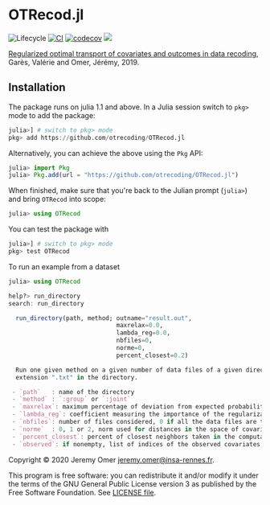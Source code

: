 # OTRecod.jl

![Lifecycle](https://img.shields.io/badge/lifecycle-experimental-orange.svg)
[![CI](https://github.com/otrecoding/OTRecod.jl/actions/workflows/ci.yml/badge.svg)](https://github.com/otrecoding/OTRecod.jl/actions/workflows/ci.yml)
[![codecov](https://codecov.io/gh/otrecoding/OTRecod.jl/branch/master/graph/badge.svg)](https://codecov.io/gh/otrecoding/OTRecod.jl)
[![](https://img.shields.io/badge/docs-dev-blue.svg)](https://otrecoding.github.io/OTRecod.jl/dev)

[Regularized optimal transport of covariates and outcomes in data recoding](https://hal.archives-ouvertes.fr/hal-02123109/file/OTRecoding.pdf), Garès, Valérie and Omer, Jérémy, 2019.

## Installation

The package runs on julia 1.1 and above.
In a Julia session switch to `pkg>` mode to add the package:

```julia
julia>] # switch to pkg> mode
pkg> add https://github.com/otrecoding/OTRecod.jl
```

Alternatively, you can achieve the above using the `Pkg` API:

```julia
julia> import Pkg
julia> Pkg.add(url = "https://github.com/otrecoding/OTRecod.jl")
```

When finished, make sure that you're back to the Julian prompt (`julia>`)
and bring `OTRecod` into scope:

```julia
julia> using OTRecod
```

You can test the package with

```julia
julia>] # switch to pkg> mode
pkg> test OTRecod
```

To run an example from a dataset

```julia
julia> using OTRecod

help?> run_directory
search: run_directory

  run_directory(path, method; outname="result.out",
                              maxrelax=0.0,
                              lambda_reg=0.0,
                              nbfiles=0,
                              norme=0,
                              percent_closest=0.2)

  Run one given method on a given number of data files of a given directory. The data files must be the only files with
  extension ".txt" in the directory.

 - `path`   : name of the directory
 - `method` : `:group` or `:joint`
 - `maxrelax`: maximum percentage of deviation from expected probability masses
 - `lambda_reg`: coefficient measuring the importance of the regularization term
 - `nbfiles`: number of files considered, 0 if all the data files are tested
 - `norme`  : 0, 1 or 2, norm used for distances in the space of covariates
 - `percent_closest`: percent of closest neighbors taken in the computation of the costs (both distance and regularization related)
 - `observed`: if nonempty, list of indices of the observed covariates; this allows to exclude some latent variables.
```

Copyright © 2020 Jeremy Omer <jeremy.omer@insa-rennes.fr>.

This program is free software: you can redistribute it and/or modify
it under the terms of the GNU General Public License version 3 as published by
the Free Software Foundation. See [LICENSE file](LICENSE).
